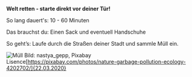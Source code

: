 **Welt retten - starte direkt vor deiner Tür!**

So lang dauert's: 10 - 60 Minuten

Das brauchst du: Einen Sack und eventuell Handschuhe

So geht’s: Laufe durch die Straßen deiner Stadt und sammle Müll ein. 

![Müll](https://cdn.pixabay.com/photo/2019/05/14/15/57/nature-4202702_1280.jpg)
Bild: nastya_gepp, Pixabay Lisence[https://pixabay.com/photos/nature-garbage-pollution-ecology-4202702/]{22.03.2020}
